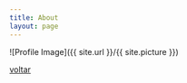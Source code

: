 ```yaml
---
title: About
layout: page
---
```

![Profile Image]({{ site.url }}/{{ site.picture }})

<!-- <p>Raquel Moraes é uma blogueira jundiaiense formada em psicologia com ênfase em comportamento humano. Apaixonada por escrever, conhecer novos lugares e novas pessoas. Escreve sobre estilo de vida, comportamento, resenhas e dicas para suas leitoras.</p> -->


<a class="link centraliza" href="{{ site.url }}">voltar</a>

